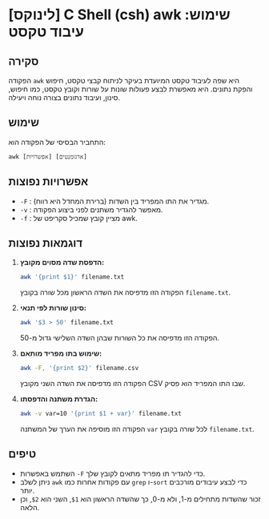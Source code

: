 # [לינוקס] C Shell (csh) awk שימוש: עיבוד טקסט

## סקירה
הפקודה `awk` היא שפה לעיבוד טקסט המיועדת בעיקר לניתוח קבצי טקסט, חיפוש והפקת נתונים. היא מאפשרת לבצע פעולות שונות על שורות וקובץ טקסט, כמו חיפוש, סינון, ועיבוד נתונים בצורה נוחה ויעילה.

## שימוש
התחביר הבסיסי של הפקודה הוא:
```
awk [אפשרויות] [ארגומנטים]
```

## אפשרויות נפוצות
- `-F` : מגדיר את התו המפריד בין השדות (ברירת המחדל היא רווח).
- `-v` : מאפשר להגדיר משתנים לפני ביצוע הפקודה.
- `-f` : מציין קובץ שמכיל סקריפט של awk.

## דוגמאות נפוצות
1. **הדפסת שדה מסוים מקובץ:**
   ```bash
   awk '{print $1}' filename.txt
   ```
   הפקודה הזו מדפיסה את השדה הראשון מכל שורה בקובץ `filename.txt`.

2. **סינון שורות לפי תנאי:**
   ```bash
   awk '$3 > 50' filename.txt
   ```
   הפקודה הזו מדפיסה את כל השורות שבהן השדה השלישי גדול מ-50.

3. **שימוש בתו מפריד מותאם:**
   ```bash
   awk -F, '{print $2}' filename.csv
   ```
   הפקודה הזו מדפיסה את השדה השני מקובץ CSV שבו התו המפריד הוא פסיק.

4. **הגדרת משתנה והדפסתו:**
   ```bash
   awk -v var=10 '{print $1 + var}' filename.txt
   ```
   הפקודה הזו מוסיפה את הערך של המשתנה `var` לכל שורה בקובץ `filename.txt`.

## טיפים
- השתמש באפשרות `-F` כדי להגדיר תו מפריד מתאים לקובץ שלך.
- ניתן לשלב `awk` עם פקודות אחרות כמו `grep` ו-`sort` כדי לבצע עיבודים מורכבים יותר.
- זכור שהשדות מתחילים מ-1, ולא מ-0, כך שהשדה הראשון הוא `$1`, השני הוא `$2`, וכן הלאה.